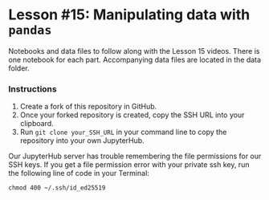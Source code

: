 # Lesson \#15: Manipulating data with `pandas`
Notebooks and data files to follow along with the Lesson 15 videos. There is one notebook for each part. Accompanying data files are located in the data folder. 

### Instructions
1) Create a fork of this repository in GitHub.
2) Once your forked repository is created, copy the SSH URL into your clipboard.
3) Run `git clone your_SSH_URL` in your command line to copy the repository into your own JupyterHub. 

Our JupyterHub server has trouble remembering the file permissions for our SSH keys. If you get a file permission error with your private ssh key, run the following line of code in your Terminal:

`chmod 400 ~/.ssh/id_ed25519`